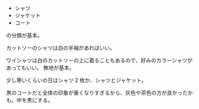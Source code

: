 - シャツ
- ジャケット
- コート

の分類が基本。

カットソーのシャツは白の半袖があればいい。

ワイシャツは白のカットソーの上に着ることもあるので、好みのカラーシャツがあってもいい。
無地が基本。

少し寒いくらいの日はシャツ 2 枚か、シャツとジャケット。

黒のコートだと全体の印象が重くなりすぎるから、灰色や茶色の方が良かったかも。中を黒にする。
